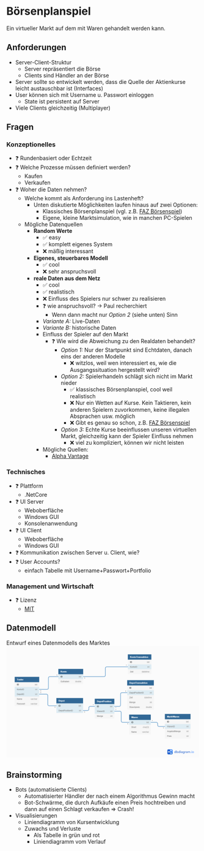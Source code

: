 # Börsenplanspiel
Ein virtueller Markt auf dem mit Waren gehandelt werden kann.

## Anforderungen
* Server-Client-Struktur
  * Server repräsentiert die Börse
  * Clients sind Händler an der Börse
* Server sollte so entwickelt werden, dass die Quelle der Aktienkurse leicht austauschbar ist (Interfaces)
* User können sich mit Username u. Passwort einloggen
  * State ist persistent auf Server
* Viele Clients gleichzeitig (Multiplayer)

## Fragen
### Konzeptionelles
* ❓ Rundenbasiert oder Echtzeit
* ❓ Welche Prozesse müssen definiert werden?
  * Kaufen
  * Verkaufen
* ❓ Woher die Daten nehmen?
  * Welche kommt als Anforderung ins Lastenheft?
    * Unten diskutierte Möglichkeiten laufen hinaus auf zwei Optionen:
        * Klassisches Börsenplanspiel (vgl. z.B. [FAZ Börsenspiel](https://boersenspiel.faz.net/boersenspiel/index.htn?gId=206))
        * Eigene, kleine Marktsimulation, wie in manchen PC-Spielen
  * Mögliche Datenquellen
    * __Random Werte__
      * ✅ easy
      * ✅ komplett eigenes System
      * ❌ mäßig interessant
    * __Eigenes, steuerbares Modell__
      * ✅ cool
      * ❌ sehr anspruchsvoll
    * __reale Daten aus dem Netz__
      * ✅ cool
      * ✅ realistisch
      * ❌ Einfluss des Spielers nur schwer zu realisieren
      * ❓ wie anspruchsvoll? -> Paul recherchiert
        * Wenn dann macht nur _Option 2_ (siehe unten) Sinn
      * _Variante A:_ Live-Daten
      * _Variante B:_ historische Daten
      * Einfluss der Spieler auf den Markt
        * ❓ Wie wird die Abweichung zu den Realdaten behandelt?
          * _Option 1:_ Nur der Startpunkt sind Echtdaten, danach eins der anderen Modelle
            * ❌ witzlos, weil wen interessiert es, wie die Ausgangssituation hergestellt wird?
          * _Option 2:_ Spielerhandeln schlägt sich nicht im Markt nieder
            * ✅ klassisches Börsenplanspiel, cool weil realistisch
            * ❌ Nur ein Wetten auf Kurse. Kein Taktieren, kein anderen Spielern zuvorkommen, keine illegalen Absprachen usw. möglich
            * ❌ Gibt es genau so schon, z.B. [FAZ Börsenspiel](https://boersenspiel.faz.net/boersenspiel/index.htn?gId=206)
          * _Option 3:_ Echte Kurse beeinflussen unseren virtuellen Markt, gleichzeitig kann der Spieler Einfluss nehmen
            * ❌ viel zu kompliziert, können wir nicht leisten
      * Mögliche Quellen:
        * [Alpha Vantage](https://www.alphavantage.co)
### Technisches
* ❓ Plattform
  * .NetCore
* ❓ UI Server
  * Weboberfläche
  * Windows GUI
  * Konsolenanwendung
* ❓ UI Client
  * Weboberfläche
  * Windows GUI
* ❓ Kommunikation zwischen Server u. Client, wie?
* ❓ User Accounts?
  * einfach Tabelle mit Username+Passwort+Portfolio
### Management und Wirtschaft 
* ❓ Lizenz
  * [MIT](https://de.wikipedia.org/wiki/MIT-Lizenz)


## Datenmodell
Entwurf eines Datenmodells des Marktes
![Datenmodell](Doku/Diagramme/Datenmodell.png)


## Brainstorming
* Bots (automatisierte Clients)
  * Automatisierter Händler der nach einem Algorithmus Gewinn macht
  * Bot-Schwärme, die durch Aufkäufe einen Preis hochtreiben und dann auf einen Schlagt verkaufen => Crash!
* Visualisierungen
  * Liniendiagramm von Kursentwicklung
  * Zuwachs und Verluste
    * Als Tabelle in grün und rot
    * Liniendiagramm vom Verlauf